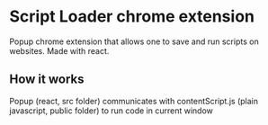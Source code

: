 # Script Loader chrome extension

Popup chrome extension that allows one to save and run scripts on websites. Made with react.

## How it works

Popup (react, src folder) communicates with contentScript.js (plain javascript, public folder) to run code in current window